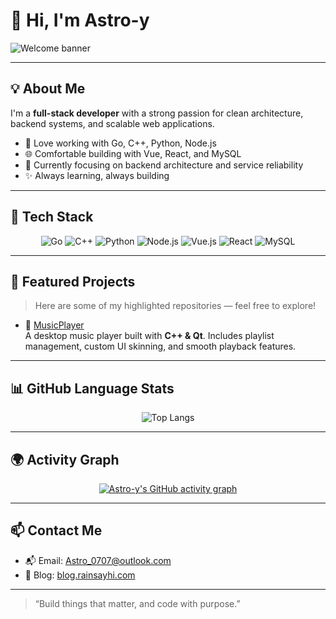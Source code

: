 # 👋 Hi, I'm Astro-y

![Welcome banner](https://capsule-render.vercel.app/api?type=waving&color=0:6f42c1,100:007acc&height=180&section=header&text=Welcome%20to%20Astro-y's%20GitHub!&fontSize=28&fontColor=ffffff)

---

## 💡 About Me

I'm a **full-stack developer** with a strong passion for clean architecture, backend systems, and scalable web applications.

- 🧠 Love working with Go, C++, Python, Node.js  
- 🌐 Comfortable building with Vue, React, and MySQL  
- 🚀 Currently focusing on backend architecture and service reliability  
- ✨ Always learning, always building  

---

## 🧰 Tech Stack

<div align="center">

![Go](https://img.shields.io/badge/Go-00ADD8?style=for-the-badge&logo=go&logoColor=white)
![C++](https://img.shields.io/badge/C++-00599C?style=for-the-badge&logo=c%2B%2B&logoColor=white)
![Python](https://img.shields.io/badge/Python-3776AB?style=for-the-badge&logo=python&logoColor=white)
![Node.js](https://img.shields.io/badge/Node.js-339933?style=for-the-badge&logo=nodedotjs&logoColor=white)
![Vue.js](https://img.shields.io/badge/Vue.js-4FC08D?style=for-the-badge&logo=vue.js&logoColor=white)
![React](https://img.shields.io/badge/React-20232A?style=for-the-badge&logo=react&logoColor=61DAFB)
![MySQL](https://img.shields.io/badge/MySQL-4479A1?style=for-the-badge&logo=mysql&logoColor=white)

</div>

---

## 🔧 Featured Projects

> Here are some of my highlighted repositories — feel free to explore!

- 🎵 [MusicPlayer](https://github.com/Astro-y/MusicPlayer)  
  A desktop music player built with **C++ & Qt**. Includes playlist management, custom UI skinning, and smooth playback features.

---

## 📊 GitHub Language Stats

<div align="center">

![Top Langs](https://github-readme-stats.vercel.app/api/top-langs/?username=Astro-y&layout=compact&theme=radical)

</div>

---

## 🌍 Activity Graph

<div align="center">

[![Astro-y's GitHub activity graph](https://github-readme-activity-graph.vercel.app/graph?username=Astro-y&theme=github-compact&hide_border=true)](https://github.com/Ashutosh00710/github-readme-activity-graph)

</div>

---

## 📫 Contact Me

- 📬 Email: [Astro_0707@outlook.com](mailto:Astro_0707@outlook.com)
- 📝 Blog: [blog.rainsayhi.com](https://blog.rainsayhi.com)

---

> “Build things that matter, and code with purpose.”
